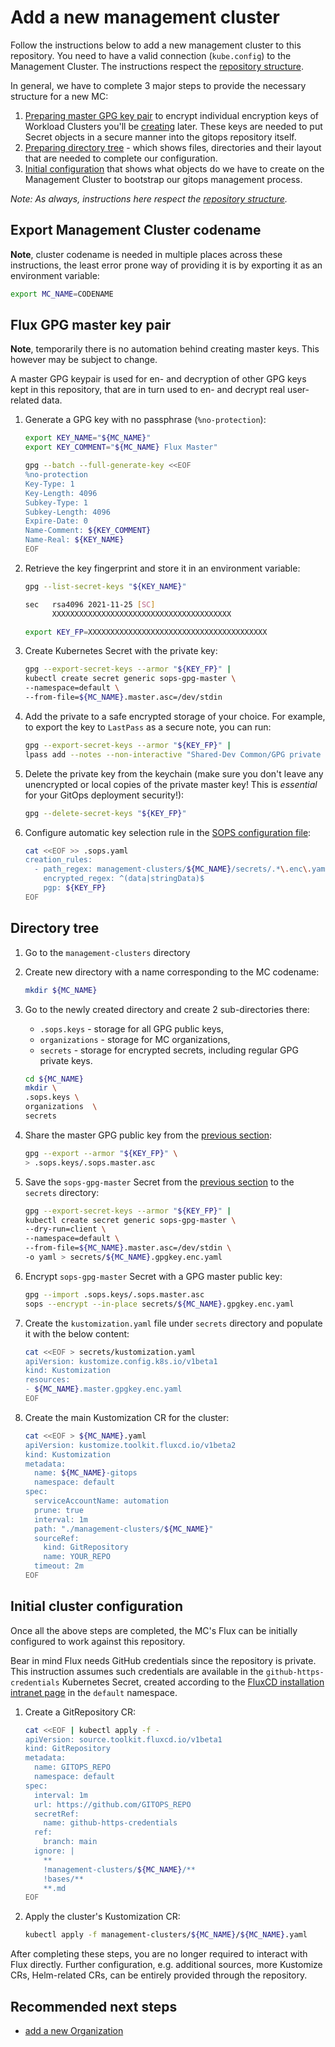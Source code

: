 # Add a new management cluster

Follow the instructions below to add a new management cluster to this repository. You need to have a valid connection
(`kube.config`) to the Management Cluster. The instructions respect the [repository structure](./repo_structure.md).

In general, we have to complete 3 major steps to provide the necessary structure for a new MC:

1. [Preparing master GPG key pair](#flux-gpg-master-key-pair) to encrypt individual encryption keys of Workload Clusters
   you'll be [creating](add_wc.md) later. These keys are needed to put Secret objects in a secure manner into the gitops
   repository itself.
1. [Preparing directory tree](#directory-tree) - which shows files, directories and their layout that are needed to complete
   our configuration.
1. [Initial configuration](#initial-cluster-configuration) that shows what objects do we have to create on the Management
   Cluster to bootstrap our gitops management process.

*Note: As always, instructions here respect the [repository structure](./repo_structure.md).*

## Export Management Cluster codename

**Note**, cluster codename is needed in multiple places across these instructions, the least error prone way of providing
it is by exporting it as an environment variable:

```sh
export MC_NAME=CODENAME
```

## Flux GPG master key pair

**Note**, temporarily there is no automation behind creating master keys. This however may be subject to change.

A master GPG keypair is used for en- and decryption of other GPG keys kept in this repository, that are in turn used to
en- and decrypt real user-related data.

1. Generate a GPG key with no passphrase (`%no-protection`):

    ```sh
    export KEY_NAME="${MC_NAME}"
    export KEY_COMMENT="${MC_NAME} Flux Master"

    gpg --batch --full-generate-key <<EOF
    %no-protection
    Key-Type: 1
    Key-Length: 4096
    Subkey-Type: 1
    Subkey-Length: 4096
    Expire-Date: 0
    Name-Comment: ${KEY_COMMENT}
    Name-Real: ${KEY_NAME}
    EOF
    ```

1. Retrieve the key fingerprint and store it in an environment variable:

    ```sh
    gpg --list-secret-keys "${KEY_NAME}"

    sec   rsa4096 2021-11-25 [SC]
          XXXXXXXXXXXXXXXXXXXXXXXXXXXXXXXXXXXXXXXX

    export KEY_FP=XXXXXXXXXXXXXXXXXXXXXXXXXXXXXXXXXXXXXXXX
    ```

1. Create Kubernetes Secret with the private key:

    ```sh
    gpg --export-secret-keys --armor "${KEY_FP}" |
    kubectl create secret generic sops-gpg-master \
    --namespace=default \
    --from-file=${MC_NAME}.master.asc=/dev/stdin
    ```

1. Add the private to a safe encrypted storage of your choice. For example, to export the key to `LastPass`
   as a secure note, you can run:

    ```sh
    gpg --export-secret-keys --armor "${KEY_FP}" |
    lpass add --notes --non-interactive "Shared-Dev Common/GPG private key (${MC_NAME}, master, Flux)"
    ```

1. Delete the private key from the keychain (make sure you don't leave any unencrypted or local copies of the private
   master key! This is *essential* for your GitOps deployment security!):

    ```sh
    gpg --delete-secret-keys "${KEY_FP}"
    ```

1. Configure automatic key selection rule in the [SOPS configuration file](../.sops.yaml):

    ```sh
    cat <<EOF >> .sops.yaml
    creation_rules:
      - path_regex: management-clusters/${MC_NAME}/secrets/.*\.enc\.yaml
        encrypted_regex: ^(data|stringData)$
        pgp: ${KEY_FP}
    EOF
    ```

## Directory tree

1. Go to the `management-clusters` directory
1. Create new directory with a name corresponding to the MC codename:

    ```sh
    mkdir ${MC_NAME}
    ```

1. Go to the newly created directory and create 2 sub-directories there:

    - `.sops.keys` - storage for all GPG public keys,
    - `organizations` - storage for MC organizations,
    - `secrets` - storage for encrypted secrets, including regular GPG private keys.

    ```sh
    cd ${MC_NAME}
    mkdir \
    .sops.keys \
    organizations  \
    secrets
    ```

1. Share the master GPG public key from the [previous section](#flux-gpg-master-key-pair):

    ```sh
    gpg --export --armor "${KEY_FP}" \
    > .sops.keys/.sops.master.asc
    ```

1. Save the `sops-gpg-master` Secret from the [previous section](#flux-gpg-master-key-pair) to the `secrets` directory:

   ```sh
   gpg --export-secret-keys --armor "${KEY_FP}" |
   kubectl create secret generic sops-gpg-master \
   --dry-run=client \
   --namespace=default \
   --from-file=${MC_NAME}.master.asc=/dev/stdin \
   -o yaml > secrets/${MC_NAME}.gpgkey.enc.yaml
   ```

1. Encrypt `sops-gpg-master` Secret with a GPG master public key:

    ```sh
    gpg --import .sops.keys/.sops.master.asc
    sops --encrypt --in-place secrets/${MC_NAME}.gpgkey.enc.yaml
    ```

1. Create the `kustomization.yaml` file under `secrets` directory and populate it with the below content:

    ```sh
    cat <<EOF > secrets/kustomization.yaml
    apiVersion: kustomize.config.k8s.io/v1beta1
    kind: Kustomization
    resources:
    - ${MC_NAME}.master.gpgkey.enc.yaml
    EOF
    ```

1. Create the main Kustomization CR for the cluster:

    ```sh
    cat <<EOF > ${MC_NAME}.yaml
    apiVersion: kustomize.toolkit.fluxcd.io/v1beta2
    kind: Kustomization
    metadata:
      name: ${MC_NAME}-gitops
      namespace: default
    spec:
      serviceAccountName: automation
      prune: true
      interval: 1m
      path: "./management-clusters/${MC_NAME}"
      sourceRef:
        kind: GitRepository
        name: YOUR_REPO
      timeout: 2m
    EOF
    ```

## Initial cluster configuration

Once all the above steps are completed, the MC's Flux can be initially configured to work against this repository.

Bear in mind Flux needs GitHub credentials since the repository is private. This instruction assumes such credentials are
available in the `github-https-credentials` Kubernetes Secret, created according to the
[FluxCD installation intranet page](https://intranet.giantswarm.io/docs/support-and-ops/installation-setup-guide/fluxcd-installation/#create-a-secret-for-private-repository-access)
in the `default` namespace.

1. Create a GitRepository CR:

    ```sh
    cat <<EOF | kubectl apply -f -
    apiVersion: source.toolkit.fluxcd.io/v1beta1
    kind: GitRepository
    metadata:
      name: GITOPS_REPO
      namespace: default
    spec:
      interval: 1m
      url: https://github.com/GITOPS_REPO
      secretRef:
        name: github-https-credentials
      ref:
        branch: main
      ignore: |
        **
        !management-clusters/${MC_NAME}/**
        !bases/**
        **.md
    EOF
    ```

1. Apply the cluster's Kustomization CR:

    ```sh
    kubectl apply -f management-clusters/${MC_NAME}/${MC_NAME}.yaml
    ```

After completing these steps, you are no longer required to interact with Flux directly. Further configuration,
e.g. additional sources, more Kustomize CRs, Helm-related CRs, can be entirely provided through the repository.

## Recommended next steps

- [add a new Organization](./add_org.md)
